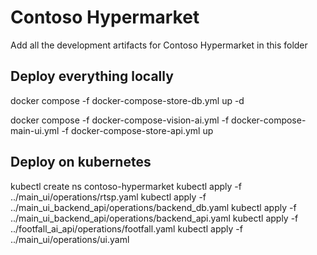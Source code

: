 # Contoso Hypermarket

Add all the development artifacts for Contoso Hypermarket in this folder

## Deploy everything locally

docker compose -f docker-compose-store-db.yml up -d

docker compose -f docker-compose-vision-ai.yml -f docker-compose-main-ui.yml -f docker-compose-store-api.yml up

## Deploy on kubernetes

kubectl create ns contoso-hypermarket
kubectl apply -f ../main_ui/operations/rtsp.yaml
kubectl apply -f ../main_ui_backend_api/operations/backend_db.yaml
kubectl apply -f ../main_ui_backend_api/operations/backend_api.yaml
kubectl apply -f ../footfall_ai_api/operations/footfall.yaml
kubectl apply -f ../main_ui/operations/ui.yaml